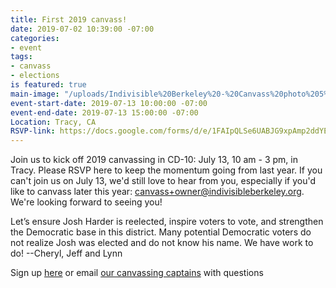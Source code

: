 ```yaml
---
title: First 2019 canvass!
date: 2019-07-02 10:39:00 -07:00
categories:
- event
tags:
- canvass
- elections
is featured: true
main-image: "/uploads/Indivisible%20Berkeley%20-%20Canvass%20photo%205%20(CA-10,%202018).JPG"
event-start-date: 2019-07-13 10:00:00 -07:00
event-end-date: 2019-07-13 15:00:00 -07:00
Location: Tracy, CA
RSVP-link: https://docs.google.com/forms/d/e/1FAIpQLSe6UABJG9xpAmp2ddYEMlAeIc2iPNISCbuUUtkqF1iLAEvhhQ/viewform
---
```


Join us to kick off 2019 canvassing in CD-10: July 13, 10 am - 3 pm, in Tracy.  Please RSVP here to keep the momentum going from last year. If you can't join us on July 13, we'd still love to hear from you, especially if you'd like to canvass later this year: canvass+owner@indivisibleberkeley.org.  We're looking forward to seeing you!  

Let’s ensure Josh Harder is reelected, inspire voters to vote, and strengthen the Democratic base in this district. Many potential Democratic voters do not realize Josh was elected and do not know his name. We have work to do! --Cheryl, Jeff and Lynn

Sign up [here](https://docs.google.com/forms/d/e/1FAIpQLSe6UABJG9xpAmp2ddYEMlAeIc2iPNISCbuUUtkqF1iLAEvhhQ/viewform) or email [our canvassing captains](mailto:canvassing+owner@indivisibleberkeley.org) with questions